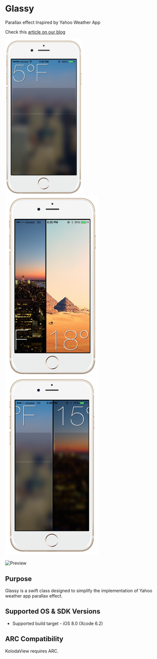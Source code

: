 # Glassy
Parallax effect Inspired by Yahoo Weather App

Check this [article on our blog](http://isame7.github.io/)

<img src="image_iphone6_gold_portrait.png" alt="Screenshot1" width="250"/>
<img src="image_iphone6_gold_portrait-2.png" alt="Screenshot2" width="300px"/>
<img src="image_iphone6_gold_portrait-1.png" alt="Screenshot2" width="300px"/>

![Preview](https://github.com/Yalantis/Koloda/blob/master/Koloda_example_animation.gif)

Purpose
--------------
Glassy is a swift class designed to simplify the implementation of Yahoo weather app parallax effect.

Supported OS & SDK Versions
-----------------------------

* Supported build target - iOS 8.0 (Xcode 6.2)


ARC Compatibility
------------------

KolodaView requires ARC. 
